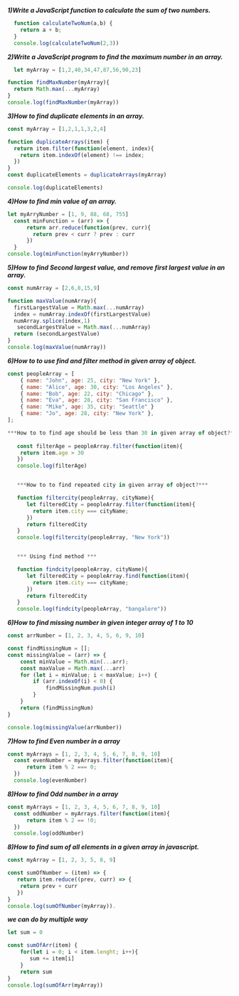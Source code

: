 ***1)Write a JavaScript function to calculate the sum of two numbers.*** 
``` js
  function calculateTwoNum(a,b) {
    return a + b;
  }
  console.log(calculateTwoNum(2,3))
```

***2)Write a JavaScript program to find the maximum number in an array.***
``` js
  let myArray = [1,2,40,34,47,87,56,90,23]

function findMaxNumber(myArray){
  return Math.max(...myArray)
}
console.log(findMaxNumber(myArray))
```

***3)How to find duplicate elements in an array.***
``` js
const myArray = [1,2,1,1,3,2,4]

function duplicateArrays(item) {
  return item.filter(function(element, index){
    return item.indexOf(element) !== index;
  })
}
const duplicateElements = duplicateArrays(myArray)

console.log(duplicateElements)
```


***4)How to find min value of an array.***
``` js
let myArryNumber = [1, 9, 88, 68, 755]
  const minFunction = (arr) => {
      return arr.reduce(function(prev, curr){
        return prev < curr ? prev : curr
      })
  }
console.log(minFunction(myArryNumber))
```

***5)How to find Second largest value, and remove first largest value in an array.***

``` js
const numArray = [2,6,8,15,9]

function maxValue(numArray){
  firstLargestValue = Math.max(...numArray)
  index = numArray.indexOf(firstLargestValue)
  numArray.splice(index,1)
   secondLargestValue = Math.max(...numArray)
  return (secondLargestValue)
}
console.log(maxValue(numArray))
```

***6)How to to use find and filter method in given array of object.***
``` js
const peopleArray = [
    { name: "John", age: 25, city: "New York" },
    { name: "Alice", age: 30, city: "Los Angeles" },
    { name: "Bob", age: 22, city: "Chicago" },
    { name: "Eva", age: 28, city: "San Francisco" },
    { name: "Mike", age: 35, city: "Seattle" }
    { name: "Jo", age: 28, city: "New York" },
];

***How to to find age should be less than 30 in given array of object?***
   
   const filterAge = peopleArray.filter(function(item){
    return item.age > 30
   })
   console.log(filterAge)


   ***How to to find repeated city in given array of object?***

   function filtercity(peopleArray, cityName){
      let filteredCity = peopleArray.filter(function(item){
        return item.city === cityName;
      })
      return filteredCity
   }
   console.log(filtercity(peopleArray, "New York"))


   *** Using find method ***

   function findcity(peopleArray, cityName){
      let filteredCity = peopleArray.find(function(item){
        return item.city === cityName;
      })
      return filteredCity
   }
   console.log(findcity(peopleArray, "bangalore"))
```

***6)How to find missing number in  given integer array of 1 to 10***

``` js
const arrNumber = [1, 2, 3, 4, 5, 6, 9, 10]

const findMissingNum = [];
const missingValue = (arr) => {
    const minValue = Math.min(...arr);
    const maxValue = Math.max(...arr)
    for (let i = minValue; i < maxValue; i++) {
        if (arr.indexOf(i) < 0) {
            findMissingNum.push(i)
        }
    }
    return (findMissingNum)
}

console.log(missingValue(arrNumber))
``` 

***7)How to find Even number in a array***

``` js
const myArrays = [1, 2, 3, 4, 5, 6, 7, 8, 9, 10]
  const evenNumber = myArrays.filter(function(item){
      return item % 2 === 0;
  })
  console.log(evenNumber)
```


***8)How to find Odd number in a array***

``` js
const myArrays = [1, 2, 3, 4, 5, 6, 7, 8, 9, 10]
  const oddNumber = myArrays.filter(function(item){
      return item % 2 == !0;
  })
  console.log(oddNumber)

```


***8)How to find sum of all elements in a given array in javascript.***

``` js
const myArray = [1, 2, 3, 5, 8, 9]

const sumOfNumber = (item) => {
   return item.reduce((prev, curr) => {
    return prev + curr
   })
}
console.log(sumOfNumber(myArray)).
```

***we can do by multiple way***

```js
let sum = 0

const sumOfArr(item) {
    for(let i = 0; i < item.lenght; i++){
       sum += item[i]
    }
    return sum
}
console.log(sumOfArr(myArray))
```

